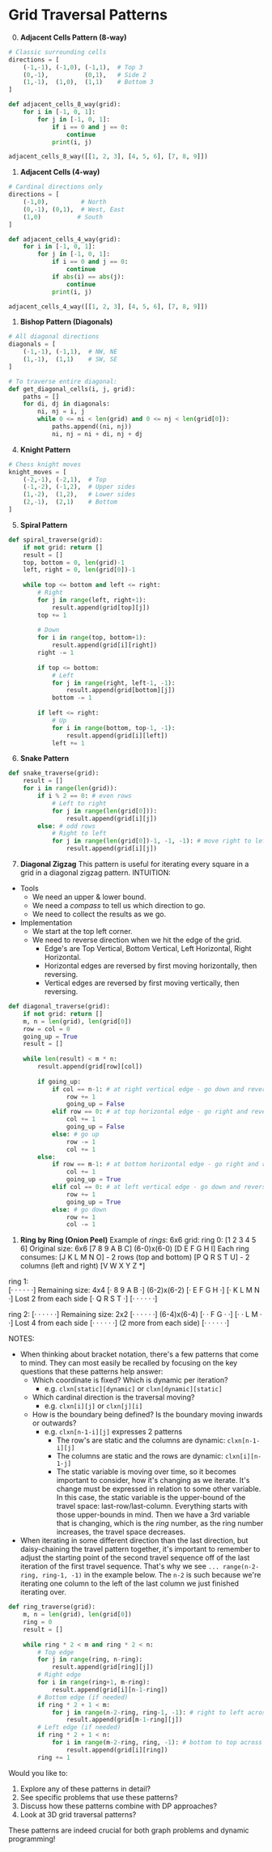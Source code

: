# Grid Traversal Patterns

0. **Adjacent Cells Pattern (8-way)**
```python
# Classic surrounding cells
directions = [
    (-1,-1), (-1,0), (-1,1),  # Top 3
    (0,-1),          (0,1),   # Side 2
    (1,-1),  (1,0),  (1,1)    # Bottom 3
]
```

```python
def adjacent_cells_8_way(grid):
    for i in [-1, 0, 1]:
        for j in [-1, 0, 1]:
            if i == 0 and j == 0:
                continue
            print(i, j)

adjacent_cells_8_way([[1, 2, 3], [4, 5, 6], [7, 8, 9]])
```



1. **Adjacent Cells (4-way)**
```python
# Cardinal directions only
directions = [
    (-1,0),         # North
    (0,-1), (0,1),  # West, East
    (1,0)          # South
]
```
```python
def adjacent_cells_4_way(grid):
    for i in [-1, 0, 1]:
        for j in [-1, 0, 1]:
            if i == 0 and j == 0:
                continue
            if abs(i) == abs(j):
                continue
            print(i, j)

adjacent_cells_4_way([[1, 2, 3], [4, 5, 6], [7, 8, 9]])
```

1. **Bishop Pattern (Diagonals)**
```python
# All diagonal directions
diagonals = [
    (-1,-1), (-1,1),  # NW, NE
    (1,-1),  (1,1)    # SW, SE
]

# To traverse entire diagonal:
def get_diagonal_cells(i, j, grid):
    paths = []
    for di, dj in diagonals:
        ni, nj = i, j
        while 0 <= ni < len(grid) and 0 <= nj < len(grid[0]):
            paths.append((ni, nj))
            ni, nj = ni + di, nj + dj
```

4. **Knight Pattern**
```python
# Chess knight moves
knight_moves = [
    (-2,-1), (-2,1),  # Top
    (-1,-2), (-1,2),  # Upper sides
    (1,-2),  (1,2),   # Lower sides
    (2,-1),  (2,1)    # Bottom
]
```

5. **Spiral Pattern**
```python
def spiral_traverse(grid):
    if not grid: return []
    result = []
    top, bottom = 0, len(grid)-1
    left, right = 0, len(grid[0])-1
    
    while top <= bottom and left <= right:
        # Right
        for j in range(left, right+1):
            result.append(grid[top][j])
        top += 1
        
        # Down
        for i in range(top, bottom+1):
            result.append(grid[i][right])
        right -= 1
        
        if top <= bottom:
            # Left
            for j in range(right, left-1, -1):
                result.append(grid[bottom][j])
            bottom -= 1
            
        if left <= right:
            # Up
            for i in range(bottom, top-1, -1):
                result.append(grid[i][left])
            left += 1
```

6. **Snake Pattern**
```python
def snake_traverse(grid):
    result = []
    for i in range(len(grid)):
        if i % 2 == 0: # even rows
            # Left to right
            for j in range(len(grid[0])):
                result.append(grid[i][j])
        else: # odd rows
            # Right to left
            for j in range(len(grid[0])-1, -1, -1): # move right to left stopping at the first column (0 index)
                result.append(grid[i][j])
```

7. **Diagonal Zigzag**
This pattern is useful for iterating every square in a grid in a diagonal zigzag pattern.
INTUITION:
  * Tools
     - We need an upper & lower bound.
     - We need a _compass_ to tell us which direction to go.
     - We need to collect the results as we go.
  * Implementation
     - We start at the top left corner.
     - We need to reverse direction when we hit the edge of the grid.
       - Edge's are Top Vertical, Bottom Vertical, Left Horizontal, Right Horizontal.
       - Horizontal edges are reversed by first moving horizontally, then reversing.
       - Vertical edges are reversed by first moving vertically, then reversing.
```python
def diagonal_traverse(grid):
    if not grid: return []
    m, n = len(grid), len(grid[0])
    row = col = 0
    going_up = True
    result = []
    
    while len(result) < m * n:
        result.append(grid[row][col])
        
        if going_up:
            if col == n-1: # at right vertical edge - go down and reverse direction
                row += 1
                going_up = False
            elif row == 0: # at top horizontal edge - go right and reverse direction
                col += 1
                going_up = False
            else: # go up
                row -= 1
                col += 1
        else:
            if row == m-1: # at bottom horizontal edge - go right and reverse direction
                col += 1
                going_up = True
            elif col == 0: # at left vertical edge - go down and reverse direction
                row += 1
                going_up = True
            else: # go down
                row += 1
                col -= 1
```

1. **Ring by Ring (Onion Peel)**
Example of _rings_:
6x6 grid:
ring 0:
[1  2  3  4  5  6]   Original size: 6x6
[7  8  9  A  B  C]  (6-0)x(6-0)
[D  E  F  G  H  I]   Each ring consumes:
[J  K  L  M  N  O]   - 2 rows (top and bottom)
[P  Q  R  S  T  U]   - 2 columns (left and right)
[V  W  X  Y  Z  *]

ring 1:                
[·  ·  ·  ·  ·  ·]   Remaining size: 4x4
[·  8  9  A  B  ·]   (6-2)x(6-2)
[·  E  F  G  H  ·]
[·  K  L  M  N  ·]   Lost 2 from each side
[·  Q  R  S  T  ·]
[·  ·  ·  ·  ·  ·]

ring 2:
[·  ·  ·  ·  ·  ·]   Remaining size: 2x2
[·  ·  ·  ·  ·  ·]   (6-4)x(6-4)
[·  ·  F  G  ·  ·]
[·  ·  L  M  ·  ·]   Lost 4 from each side
[·  ·  ·  ·  ·  ·]   (2 more from each side)
[·  ·  ·  ·  ·  ·]

NOTES:
- When thinking about bracket notation, there's a few patterns that come to mind.
They can most easily be recalled by focusing on the key questions that these patterns
help answer:
    * Which coordinate is fixed? Which is dynamic per iteration?
      * e.g. `clxn[static][dynamic]` or `clxn[dynamic][static]`
    * Which cardinal direction is the traversal moving?
      * e.g. `clxn[i][j]` or `clxn[j][i]`
    * How is the boundary being defined? Is the boundary moving inwards or outwards?
      * e.g. `clxn[n-1-i][j]` expresses 2 patterns
        * The row's are static and the columns are dynamic: `clxn[n-1-i][j]`
        * The columns are static and the rows are dynamic: `clxn[i][n-1-j]`
        * The static variable is moving over time, so it becomes important to consider,
          how it's changing as we iterate. It's change must be expressed in relation to
          some other variable. In this case, the static variable is the upper-bound of the travel space: last-row/last-column. Everything starts with those upper-bounds in mind. Then we have a 3rd variable that is changing, which is the _ring_ number, as the ring number increases, the travel space decreases.
- When iterating in some different direction than the last direction, but daisy-chaining
 the travel pattern together, it's important to remember to adjust the starting point of the second travel sequence off of the last iteration of the first travel sequence.
 That's why we see `... range(n-2-ring, ring-1, -1)` in the example below. The `n-2` is
 such because we're iterating one column to the left of the last column we just finished iterating over.
```python
def ring_traverse(grid):
    m, n = len(grid), len(grid[0])
    ring = 0
    result = []
    
    while ring * 2 < m and ring * 2 < n:
        # Top edge
        for j in range(ring, n-ring):
            result.append(grid[ring][j])
        # Right edge
        for i in range(ring+1, m-ring):
            result.append(grid[i][n-1-ring])
        # Bottom edge (if needed)
        if ring * 2 + 1 < m:
            for j in range(n-2-ring, ring-1, -1): # right to left across bottom edge
                result.append(grid[m-1-ring][j])
        # Left edge (if needed)
        if ring * 2 + 1 < n:
            for i in range(m-2-ring, ring, -1): # bottom to top across left edge
                result.append(grid[i][ring])
        ring += 1
```

Would you like to:
1. Explore any of these patterns in detail?
2. See specific problems that use these patterns?
3. Discuss how these patterns combine with DP approaches?
4. Look at 3D grid traversal patterns?

These patterns are indeed crucial for both graph problems and dynamic programming!
